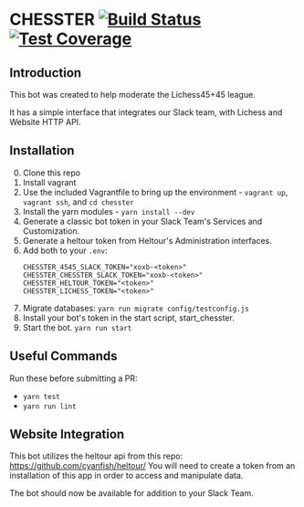 # CHESSTER [![Build Status](https://github.com/Lichess4545/Chesster/actions/workflows/build.yml/badge.svg?branch=main)](https://github.com/Lichess4545/Chesster/actions/workflows/build.yml) [![Test Coverage](https://codeclimate.com/github/Lichess4545/Chesster/badges/coverage.svg)](https://codeclimate.com/github/Lichess4545/Chesster/coverage) 
## Introduction
This bot was created to help moderate the Lichess45+45 league.

It has a simple interface that integrates our Slack team, with Lichess and Website HTTP API.

## Installation
0. Clone this repo
1. Install vagrant
2. Use the included Vagrantfile to bring up the environment - `vagrant up`, `vagrant ssh`, and `cd chesster`
3. Install the yarn modules - `yarn install --dev`
4. Generate a classic bot token in your Slack Team's Services and Customization.
5. Generate a heltour token from Heltour's Administration interfaces.
6. Add both to your `.env`:
    ```
    CHESSTER_4545_SLACK_TOKEN="xoxb-<token>"
    CHESSTER_CHESSTER_SLACK_TOKEN="xoxb-<token>"
    CHESSTER_HELTOUR_TOKEN="<token>"
    CHESSTER_LICHESS_TOKEN="<token>"
    ```
7. Migrate databases: `yarn run migrate config/testconfig.js`
8. Install your bot's token in the start script, start_chesster.
9. Start the bot. `yarn run start`

## Useful Commands

Run these before submitting a PR:

- `yarn test`
- `yarn run lint`

## Website Integration
This bot utilizes the heltour api from this repo: https://github.com/cyanfish/heltour/
You will need to create a token from an installation of this app in order to access and manipulate data.

The bot should now be available for addition to your Slack Team.

